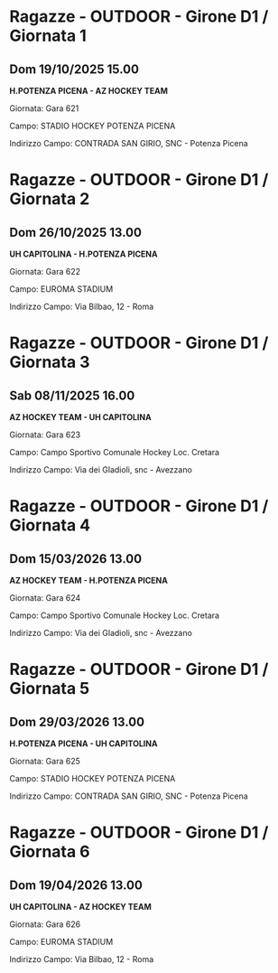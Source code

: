 # Ragazze - OUTDOOR  - Girone D1 / Giornata 1
## Dom 19/10/2025 15.00

**H.POTENZA PICENA - AZ HOCKEY TEAM**

Giornata: Gara 621

Campo: STADIO HOCKEY POTENZA PICENA 

Indirizzo Campo:  CONTRADA SAN GIRIO, SNC - Potenza Picena


# Ragazze - OUTDOOR  - Girone D1 / Giornata 2
## Dom 26/10/2025 13.00

**UH CAPITOLINA - H.POTENZA PICENA**

Giornata: Gara 622

Campo: EUROMA STADIUM 

Indirizzo Campo:  Via Bilbao, 12 - Roma


# Ragazze - OUTDOOR  - Girone D1 / Giornata 3
## Sab 08/11/2025 16.00

**AZ HOCKEY TEAM - UH CAPITOLINA**

Giornata: Gara 623

Campo: Campo Sportivo Comunale Hockey Loc. Cretara 

Indirizzo Campo:  Via dei Gladioli, snc - Avezzano


# Ragazze - OUTDOOR  - Girone D1 / Giornata 4
## Dom 15/03/2026 13.00

**AZ HOCKEY TEAM - H.POTENZA PICENA**

Giornata: Gara 624

Campo: Campo Sportivo Comunale Hockey Loc. Cretara 

Indirizzo Campo:  Via dei Gladioli, snc - Avezzano


# Ragazze - OUTDOOR  - Girone D1 / Giornata 5
## Dom 29/03/2026 13.00

**H.POTENZA PICENA - UH CAPITOLINA**

Giornata: Gara 625

Campo: STADIO HOCKEY POTENZA PICENA 

Indirizzo Campo:  CONTRADA SAN GIRIO, SNC - Potenza Picena


# Ragazze - OUTDOOR  - Girone D1 / Giornata 6
## Dom 19/04/2026 13.00

**UH CAPITOLINA - AZ HOCKEY TEAM**

Giornata: Gara 626

Campo: EUROMA STADIUM 

Indirizzo Campo:  Via Bilbao, 12 - Roma


